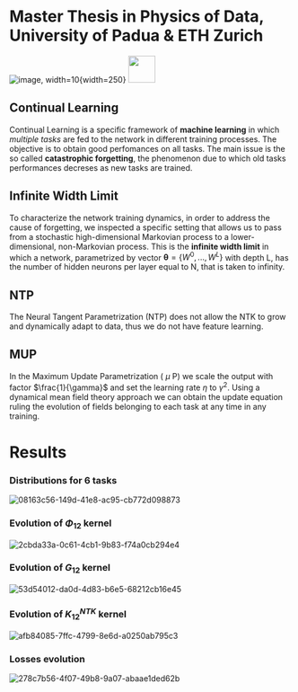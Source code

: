 # Master Thesis in Physics of Data, University of Padua & ETH Zurich 
![image, width=10](https://github.com/user-attachments/assets/8cea1cf4-f75a-47c9-be73-a7087f6a4a50 ){width=250}
<img src="[https://github.com/user-attachments/assets/791131d6-e0a1-4c3e-b044-6b56c6df4ade)" width="48">

## Continual Learning 
Continual Learning is a specific framework of **machine learning** in which *multiple tasks* are fed to the network in different training processes.
The objective is to obtain good perfomances on all tasks. The main issue is the so called **catastrophic forgetting**, the phenomenon due to which old tasks performances 
decreses as new tasks are trained. 

## Infinite Width Limit 
To characterize the network training dynamics, in order to address the cause of forgetting, we inspected a specific setting that allows us to pass from a stochastic high-dimensional 
Markovian process to a lower-dimensional, non-Markovian process. This is the **infinite width limit** in which a network, parametrized by vector $\boldsymbol{\theta}=\{W^0,...,W^L\}$
with depth L, has the number of hidden neurons per layer equal to N, that is taken to infinity.

## NTP
The Neural Tangent Parametrization (NTP) does not allow the NTK to grow and dynamically adapt to data, thus we do not have feature learning.

## MUP
In the Maximum Update Parametrization ( $\mu$ P) we scale the output with factor $\frac{1}{\gamma}$ and set the learning rate $\eta$ to $\gamma^2$. Using a dynamical mean field
theory approach we can obtain the update equation ruling the evolution of fields belonging to each task at any time in any training. 

# Results

### Distributions for 6 tasks
![08163c56-149d-41e8-ac95-cb772d098873](https://github.com/user-attachments/assets/cbefc0ed-a10a-4dc7-be2e-638ddfc48247)

### Evolution of $\Phi_{12}$ kernel
![2cbda33a-0c61-4cb1-9b83-f74a0cb294e4](https://github.com/user-attachments/assets/bfb2aa96-9321-4f54-9908-9020958dc8a0)

### Evolution of $G_{12}$ kernel
![53d54012-da0d-4d83-b6e5-68212cb16e45](https://github.com/user-attachments/assets/c1e8a377-401a-4578-918d-166e070c502c)

### Evolution of $K^{NTK}_{12}$ kernel
![afb84085-7ffc-4799-8e6d-a0250ab795c3](https://github.com/user-attachments/assets/0e3cb066-3e5e-4487-88c0-a9d82d84df8f)

### Losses evolution
![278c7b56-4f07-49b8-9a07-abaae1ded62b](https://github.com/user-attachments/assets/4ca9b792-5b6c-40e9-a2ef-6e8a876e972a)


